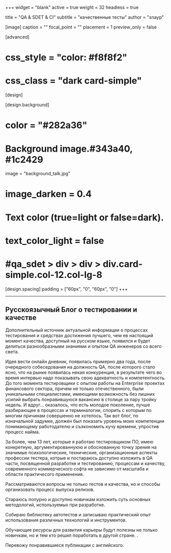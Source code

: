 +++
widget = "blank"
active = true
weight = 32
headless = true

title = "QA & SDET & CI"
subtitle = "качественные тесты"
author  = "snayp"

[image]
  caption = ""
  focal_point = ""
  placement = 1
  preview_only = false

[advanced]
  # css_style = "color: #f8f8f2"

  # css_class = "dark card-simple"

[design]

[design.background]

  # color = "#282a36"
  # Background image.#343a40, #1c2429
  image = "background_talk.jpg" 
  # image_darken = 0.4

  # Text color (true=light or false=dark).
  # text_color_light = false
  # #qa_sdet > div > div > div.card-simple.col-12.col-lg-8
[design.spacing]
  padding = ["60px", "0", "60px", "0"]
+++

---

## Русскоязычный Блог о тестировании и качестве

Дополнительный источник актуальной информации о процессах тестирования и средствах достижения лучшего, чем ев настоящий момент качества, доступный на русском языке, появился и будет делиться разнообразными знаниями и опытом QA инженеров со всего света.

Идея вести онлайн дневник, появилась примерно два года, после очередного собеседования на должность QA, после которого стало ясно, что на рынке появилась некая конкуренция, в результате чего во время интервью надо показывать свою адекватность и компетентность. До того момента тестировщики с опытом работы на Enterprise проектах финансового сектора, причем не только отечественного, были уникальными специалистами, имеющими возможность без лишних усилий выбрать понравившуюся вакансию в столице за пару тройку недель. И вдруг... оказалось, что есть молодое поколение, лучше разбирающее в процессах и терминалогии, спорить с которым по многим причинам совершенно не хотелось. Так вот блог, по  изначальной задумке, должен был показать уровень моих компетенции понимающему работодателю и съэкономить кучу времени, упростив процесс найма.

За более, чем 13 лет, которые я работаю тестировщиком ПО, имею конкретную, аргументированнуюю и обоснованную точку зрения на значимые психологические, технические, организационные аспекты профессии тестера, котрые и постараюсь доступно изложить в QA части, посвященной разработке и тестированию, процессам и качеству, современного коммерческого софта не зависимо от масштаба и области практичесого применения.

Рассматриваются вопросы не только тестов и качества, но и способы организовать процесс выпуска релизов.

Стараюсь попурно и доступно новичкам изложить суть основных методологий, используемых при разработке.

Собираю библиотеку автотестов и записываю практический опыт использования различных технологий и инструментов.

Обучающие ресурсы для развития карьеры будут полезны не только новичкам, но и тем кто решил поработать в другой стране. .

Перевожу понравившиеся публикации с английского.
